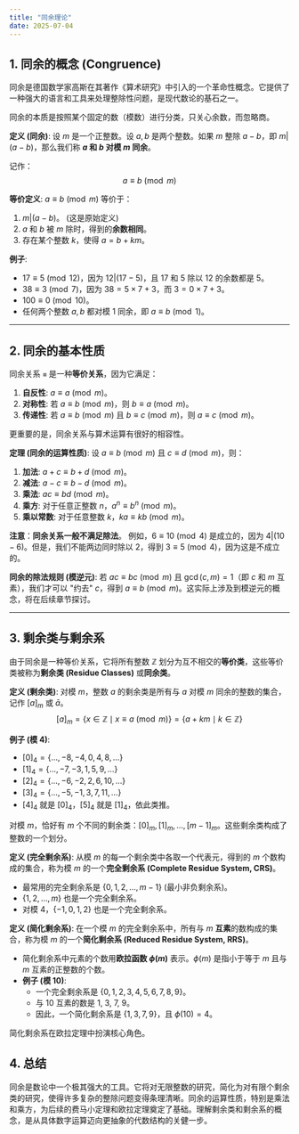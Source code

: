 ```yaml
---
title: "同余理论"
date: 2025-07-04
---
```


## 1. 同余的概念 (Congruence)

同余是德国数学家高斯在其著作《算术研究》中引入的一个革命性概念。它提供了一种强大的语言和工具来处理整除性问题，是现代数论的基石之一。

同余的本质是按照某个固定的数（模数）进行分类，只关心余数，而忽略商。

**定义 (同余)**:
设 $m$ 是一个正整数。设 $a, b$ 是两个整数。如果 $m$ 整除 $a-b$，即 $m | (a-b)$，那么我们称 **$a$ 和 $b$ 对模 $m$ 同余**。

记作：
$$ a \equiv b \pmod{m} $$

**等价定义**:
$a \equiv b \pmod{m}$ 等价于：

1. $m | (a-b)$。 (这是原始定义)
2. $a$ 和 $b$ 被 $m$ 除时，得到的**余数相同**。
3. 存在某个整数 $k$，使得 $a = b + km$。

**例子**:

- $17 \equiv 5 \pmod{12}$，因为 $12 | (17-5)$，且 17 和 5 除以 12 的余数都是 5。
- $38 \equiv 3 \pmod{7}$，因为 $38 = 5 \times 7 + 3$，而 $3 = 0 \times 7 + 3$。
- $100 \equiv 0 \pmod{10}$。
- 任何两个整数 $a, b$ 都对模 1 同余，即 $a \equiv b \pmod{1}$。

---

## 2. 同余的基本性质

同余关系 `≡` 是一种**等价关系**，因为它满足：

1. **自反性**: $a \equiv a \pmod{m}$。
2. **对称性**: 若 $a \equiv b \pmod{m}$，则 $b \equiv a \pmod{m}$。
3. **传递性**: 若 $a \equiv b \pmod{m}$ 且 $b \equiv c \pmod{m}$，则 $a \equiv c \pmod{m}$。

更重要的是，同余关系与算术运算有很好的相容性。

**定理 (同余的运算性质)**:
设 $a \equiv b \pmod{m}$ 且 $c \equiv d \pmod{m}$，则：

1. **加法**: $a+c \equiv b+d \pmod{m}$。
2. **减法**: $a-c \equiv b-d \pmod{m}$。
3. **乘法**: $ac \equiv bd \pmod{m}$。
4. **乘方**: 对于任意正整数 $n$，$a^n \equiv b^n \pmod{m}$。
5. **乘以常数**: 对于任意整数 $k$，$ka \equiv kb \pmod{m}$。

**注意**：**同余关系一般不满足除法**。
例如，$6 \equiv 10 \pmod{4}$ 是成立的，因为 $4 | (10-6)$。但是，我们不能两边同时除以 2，得到 $3 \equiv 5 \pmod{4}$，因为这是不成立的。

**同余的除法规则 (模逆元)**:
若 $ac \equiv bc \pmod{m}$ 且 $\gcd(c, m)=1$（即 $c$ 和 $m$ 互素），我们才可以 "约去" $c$，得到 $a \equiv b \pmod{m}$。这实际上涉及到模逆元的概念，将在后续章节探讨。

---

## 3. 剩余类与剩余系

由于同余是一种等价关系，它将所有整数 $\mathbb{Z}$ 划分为互不相交的**等价类**，这些等价类被称为**剩余类 (Residue Classes)** 或**同余类**。

**定义 (剩余类)**:
对模 $m$，整数 $a$ 的剩余类是所有与 $a$ 对模 $m$ 同余的整数的集合，记作 $[a]_m$ 或 $\bar{a}$。
$$ [a]_m = \{ x \in \mathbb{Z} \mid x \equiv a \pmod{m} \} = \{ a + km \mid k \in \mathbb{Z} \} $$

**例子 (模 4)**:

- $[0]_4 = \{\dots, -8, -4, 0, 4, 8, \dots\}$
- $[1]_4 = \{\dots, -7, -3, 1, 5, 9, \dots\}$
- $[2]_4 = \{\dots, -6, -2, 2, 6, 10, \dots\}$
- $[3]_4 = \{\dots, -5, -1, 3, 7, 11, \dots\}$
- $[4]_4$ 就是 $[0]_4$，$[5]_4$ 就是 $[1]_4$，依此类推。

对模 $m$，恰好有 $m$ 个不同的剩余类：$[0]_m, [1]_m, \dots, [m-1]_m$。这些剩余类构成了整数的一个划分。

**定义 (完全剩余系)**:
从模 $m$ 的每一个剩余类中各取一个代表元，得到的 $m$ 个数构成的集合，称为模 $m$ 的一个**完全剩余系 (Complete Residue System, CRS)**。

- 最常用的完全剩余系是 $\{0, 1, 2, \dots, m-1\}$ (最小非负剩余系)。
- $\{1, 2, \dots, m\}$ 也是一个完全剩余系。
- 对模 4，$\{-1, 0, 1, 2\}$ 也是一个完全剩余系。

**定义 (简化剩余系)**:
在一个模 $m$ 的完全剩余系中，所有与 $m$ **互素**的数构成的集合，称为模 $m$ 的一个**简化剩余系 (Reduced Residue System, RRS)**。

- 简化剩余系中元素的个数用**欧拉函数 $\phi(m)$** 表示。$\phi(m)$ 是指小于等于 $m$ 且与 $m$ 互素的正整数的个数。
- **例子 (模 10)**:
  - 一个完全剩余系是 $\{0, 1, 2, 3, 4, 5, 6, 7, 8, 9\}$。
  - 与 10 互素的数是 1, 3, 7, 9。
  - 因此，一个简化剩余系是 $\{1, 3, 7, 9\}$，且 $\phi(10)=4$。

简化剩余系在欧拉定理中扮演核心角色。

## 4. 总结

同余是数论中一个极其强大的工具。它将对无限整数的研究，简化为对有限个剩余类的研究，使得许多复杂的整除问题变得条理清晰。同余的运算性质，特别是乘法和乘方，为后续的费马小定理和欧拉定理奠定了基础。理解剩余类和剩余系的概念，是从具体数字运算迈向更抽象的代数结构的关健一步。

